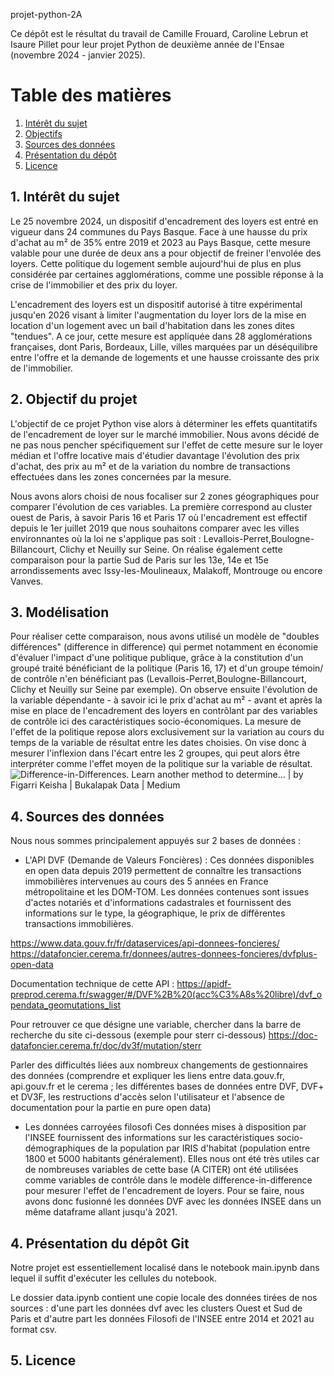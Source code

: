projet-python-2A

Ce dépôt est le résultat du travail de Camille Frouard, Caroline Lebrun et Isaure Pillet pour leur projet Python de deuxième année de l'Ensae (novembre 2024 - janvier 2025).


# Table des matières
1. [Intérêt du sujet](#interet)
2. [Objectifs](#objectifs)
3. [Sources des données](#sources)
4. [Présentation du dépôt](#pres)
5. [Licence](#licence)



## 1. Intérêt du sujet <a name="interet">
Le 25 novembre 2024, un dispositif d'encadrement des loyers est entré en vigueur dans 24 communes du Pays Basque. Face à une hausse du prix d'achat au m² de 35% entre 2019 et 2023 au Pays Basque, cette mesure valable pour une durée de deux ans a pour objectif de freiner l'envolée des loyers. Cette politique du logement semble aujourd'hui de plus en plus considérée par certaines agglomérations, comme une possible réponse à la crise de l'immobilier et des prix du loyer. 

L'encadrement des loyers est un dispositif autorisé à titre expérimental jusqu'en 2026 visant à limiter l'augmentation du loyer lors de la mise en location d'un logement avec un bail d'habitation dans les zones dites "tendues". A ce jour, cette mesure est appliquée dans 28 agglomérations françaises, dont Paris, Bordeaux, Lille, villes marquées par un déséquilibre entre l'offre et la demande de logements et une hausse croissante des prix de l'immobilier.

## 2. Objectif du projet <a name="objectif">
L'objectif de ce projet Python vise alors à déterminer les effets quantitatifs de l'encadrement de loyer sur le marché immobilier. Nous avons décidé de ne pas nous pencher spécifiquement sur l'effet de cette mesure sur le loyer médian et l'offre locative mais d'étudier davantage l'évolution des prix d'achat, des prix au m² et de la variation du nombre de transactions effectuées dans les zones concernées par la mesure.

Nous avons alors choisi de nous focaliser sur 2 zones géographiques pour comparer l'évolution de ces variables. La première correspond au cluster ouest de Paris, à savoir  Paris 16 et Paris 17 où l'encadrement est effectif depuis le 1er juillet 2019 que nous souhaitons comparer avec les villes environnantes où la loi ne s'applique pas soit : Levallois-Perret,Boulogne-Billancourt, Clichy et Neuilly sur Seine. On réalise également cette comparaison pour la partie Sud de Paris sur les 13e, 14e et 15e arrondissements avec  Issy-les-Moulineaux, Malakoff, Montrouge ou encore Vanves.

## 3. Modélisation  <a name="modélisation">

Pour réaliser cette comparaison, nous avons utilisé un modèle de "doubles différences" (difference in difference) qui permet notamment en économie d'évaluer l'impact d'une politique publique, grâce à la constitution d'un groupé traité bénéficiant de la politique (Paris 16, 17) et d'un groupe témoin/ de contrôle n'en bénéficiant pas (Levallois-Perret,Boulogne-Billancourt, Clichy et Neuilly sur Seine par exemple). On observe ensuite l'évolution de la variable dépendante - à savoir ici le prix d'achat au m² - avant et après la mise en place de l'encadrement des loyers en contrôlant par des variables de contrôle ici des caractéristiques socio-économiques. La mesure de l'effet de la politique repose alors exclusivement sur la variation au cours du temps de la variable de résultat entre les dates choisies.
On vise donc à mesurer l'inflexion dans l'écart entre les 2 groupes, qui peut alors être interpréter comme l'effet moyen de la politique sur la variable de résultat.
<img src="https://miro.medium.com/v2/resize:fit:1400/1*4e97BPvG0PTnWckdMw08-w.png" alt="Difference-in-Differences. Learn another method to determine… | by Figarri  Keisha | Bukalapak Data | Medium"/>

## 4. Sources des données <a name="sources">

Nous nous sommes principalement appuyés sur 2 bases de données : 
- L'API DVF (Demande de Valeurs Foncières) : 
    Ces données disponibles en open data depuis 2019 permettent de connaître les transactions immobilières intervenues au cours des 5 années en France métropolitaine et les DOM-TOM. Les données contenues sont issues d'actes notariés et d'informations cadastrales et fournissent des informations sur le type, la géographique, le prix de différentes transactions immobilières.

https://www.data.gouv.fr/fr/dataservices/api-donnees-foncieres/
https://datafoncier.cerema.fr/donnees/autres-donnees-foncieres/dvfplus-open-data

Documentation technique de cette API : 
https://apidf-preprod.cerema.fr/swagger/#/DVF%2B%20(acc%C3%A8s%20libre)/dvf_opendata_geomutations_list


Pour retrouver ce que désigne une variable, chercher dans la barre de recherche du site ci-dessous (exemple pour sterr ci-dessous)
https://doc-datafoncier.cerema.fr/doc/dv3f/mutation/sterr

Parler des difficultés liées aux nombreux changements de gestionnaires des données (comprendre et expliquer les liens entre data.gouv.fr, api.gouv.fr et le cerema ; les différentes bases de données entre DVF, DVF+ et DV3F, les restructions d'accès selon l'utilisateur et l'absence de documentation pour la partie en pure open data)

- Les données carroyées filosofi 
    Ces données mises à disposition par l'INSEE fournissent des informations sur les caractéristiques socio-démographiques de la population  par IRIS d'habitat (population entre 1800 et 5000 habitants généralement).
    Elles nous ont été très utiles car de nombreuses variables de cette base (A CITER) ont été utilisées comme variables de contrôle dans le modèle difference-in-difference pour mesurer l'effet de l'encadrement de loyers.
    Pour se faire, nous avons donc fusionné  les données DVF avec les données INSEE dans un même dataframe allant jusqu'à 2021.

## 4. Présentation du dépôt Git <a name="presentation">

Notre projet est essentiellement localisé dans le notebook main.ipynb dans lequel il suffit d'exécuter les cellules du notebook.

Le dossier data.ipynb contient une copie locale des données tirées de nos sources : d'une part les données  dvf avec les clusters Ouest et Sud de Paris et d'autre part les données Filosofi de l'INSEE entre 2014 et 2021 au format csv. 

## 5. Licence <a name="licence">


